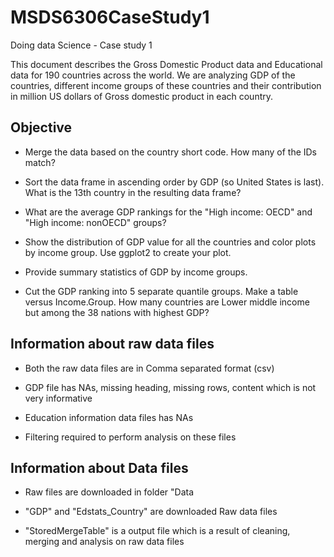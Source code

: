 # MSDS6306CaseStudy1
Doing data Science - Case study 1

This document describes the Gross Domestic Product data and Educational data for 190 countries across the world. We are analyzing GDP of the countries, different income groups of these countries and their contribution in million US dollars of Gross domestic product in each country.

## Objective

* Merge the data based on the country short code. How many of the IDs match?

* Sort the data frame in ascending order by GDP (so United States is last). What is the 13th
  country in the resulting data frame? 
  
* What are the average GDP rankings for the "High income: OECD" and "High income:
  nonOECD" groups? 
  
* Show the distribution of GDP value for all the countries and color plots by income group. Use
  ggplot2 to create your plot.
  
* Provide summary statistics of GDP by income groups.

* Cut the GDP ranking into 5 separate quantile groups. Make a table versus Income.Group.
  How many countries are Lower middle income but among the 38 nations with highest
  GDP?
  
## Information about raw data files

* Both the raw data files are in Comma separated format (csv)

* GDP file has NAs, missing heading, missing rows, content which is not very informative

* Education information data files has NAs

* Filtering required to perform analysis on these files

## Information about Data files

* Raw files are downloaded in folder "Data

* "GDP" and "Edstats_Country" are downloaded Raw data files

* "StoredMergeTable" is a output file which is a result of cleaning, merging and analysis on raw data files
